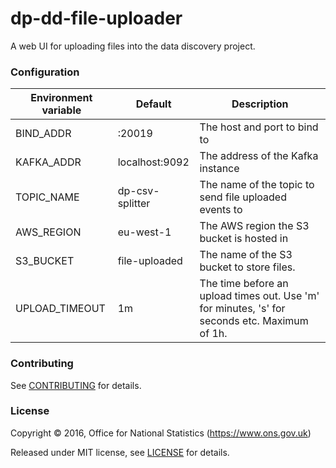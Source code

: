 dp-dd-file-uploader
================

A web UI for uploading files into the data discovery project.

### Configuration

| Environment variable | Default | Description
| -------------------- | ------- | -----------
| BIND_ADDR            | :20019           | The host and port to bind to
| KAFKA_ADDR           | localhost:9092   | The address of the Kafka instance
| TOPIC_NAME           | dp-csv-splitter  | The name of the topic to send file uploaded events to
| AWS_REGION           | eu-west-1        | The AWS region the S3 bucket is hosted in
| S3_BUCKET            | file-uploaded    | The name of the S3 bucket to store files.
| UPLOAD_TIMEOUT       | 1m               | The time before an upload times out. Use 'm' for minutes, 's' for seconds etc. Maximum of 1h.

### Contributing

See [CONTRIBUTING](CONTRIBUTING.md) for details.

### License

Copyright ©‎ 2016, Office for National Statistics (https://www.ons.gov.uk)

Released under MIT license, see [LICENSE](LICENSE.md) for details.
